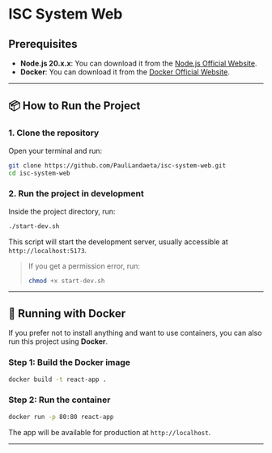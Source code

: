 
#  ISC System Web 

##  Prerequisites

- **Node.js 20.x.x**: You can download it from the [Node.js Official Website](https://nodejs.org/).
- **Docker**: You can download it from the [Docker Official Website](https://www.docker.com/).

---

## 📦 How to Run the Project

### 1. Clone the repository

Open your terminal and run:

```bash
git clone https://github.com/PaulLandaeta/isc-system-web.git
cd isc-system-web
```

### 2. Run the project in development

Inside the project directory, run:

```bash
./start-dev.sh
```

This script will start the development server, usually accessible at `http://localhost:5173`.

> If you get a permission error, run:
> ```bash
> chmod +x start-dev.sh
> ```

---

## 🐳 Running with Docker

If you prefer not to install anything and want to use containers, you can also run this project using **Docker**.

### Step 1: Build the Docker image

```bash
docker build -t react-app .
```

### Step 2: Run the container

```bash
docker run -p 80:80 react-app
```

The app will be available for production at `http://localhost`.

---
